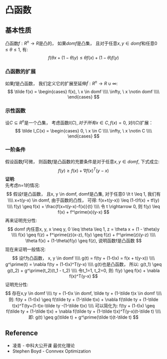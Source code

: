 # 凸函数

## 基本性质
凸函数$f: R^n \rightarrow R$是凸的， 如果$domf$是凸集， 且对于任意$x, y \in domf$和任意$0 \leq \theta \leq 1$, 有:
$$
f(\theta x + (1-\theta)y) \leq \theta f(x) + (1 - \theta)f(y)
$$

### 凸函数的扩展
如果$f$是凸函数， 我们定义它的扩展至延伸$\tilde f : R^n \rightarrow R \cup \infty$:  
$$
\tilde f(x) = \begin{cases}
f(x), \  x \in domf \\\\
\infty, \  x \notin domf \\\\
\end{cases}
$$

### 示性函数
设$C \subseteq R^n$是一个凸集， 考虑函数$I(C), 对于所有x \in C, f(x) = 0$, 对$I(C)$扩展：
$$
\tilde I_C(x) = \begin{cases}
0, \  x \in C \\\\
\infty, \  x \notin C \\\\
\end{cases}
$$

### 一阶条件
假设函数$f$可微， 则函数$f$是凸函数的充要条件是对于任意$x, y \in domf$, 下式成立:
$$
f(y) \geq f(x) + \nabla f(x)^T(y-x)
$$
**证明**:  
先考虑n=1的情况:
$$
假设f是凸函数， 且x, y \in domf, domf是凸集, 对于任意0 \lt t \leq 1, 我们有 \\\\
x+t(y-x) \in domf, 由于函数的凸性， 可得: f(x+t(y-x)) \leq (1-t)f(x) + tf(y) \\\\
f(y) \geq f(x) + \frac{f(x+t(y-x)-f(x)}{t} \\\\
令 t \rightarrow 0, 则 f(y) \leq f(x) + f^\prime(x)(y-x)
$$
再来证明充分性:
$$
domf 内任意x, y, x \neq y, 0 \leq \theta \leq 1, z = \theta x + (1 - \theta)y \\\\
f(x) \geq f(z) + f^\prime(z)(x-z),  f(y) \geq f(z) + f^\prime(z)(y-z) \\\\
\theta f(x) + (1-\theta)f(y) \geq f(z), 说明函数f是凸函数
$$
现在来证明一般情况:
$$
设f为凸函数， x, y \in domf \\\\
g(t) = f(ty + (1-t)x) = f(x + t(y-x)) \\\\
g^\prime(t) = \nabla f(ty + (1-t)x)^T(y-x) \\\\
g(t)也是凸函数， 所以: g(t_1) \geq g(t_2) + g^\prime(t_2)(t_1 - t_2) \\\\
令t_1=1, t_2=0, 则: f(y) \geq f(x) + \nabla f(x)^T(y-x)
$$
证明充分性:
$$
存在x,y \in domf \\\\
ty + (1-t)x \in domf, \tilde ty + (1-\tilde t)x \in domf \\\\
则: f(ty + (1-t)x) \geq f(\tilde ty + (1-\tilde t)x) + \nabla f(\tilde ty + (1-\tilde t)x)^T(ty+(1-t)x-\tilde ty -(1-\tilde t)x) \\\\
可以简化为: f(ty + (1-t)x) \geq f(\tilde ty + (1-\tilde t)x) + \nabla f(\tilde ty + (1-\tilde t)x)^T(y-x)(t-\tilde t) \\\\
即: g(t) \geq g(\tilde t) + g^\prime(\tilde t)(t-\tilde t)
$$




## Reference
* 凌青 - 中科大公开课 最优化理论
* Stephen Boyd - Connvex Optimization
